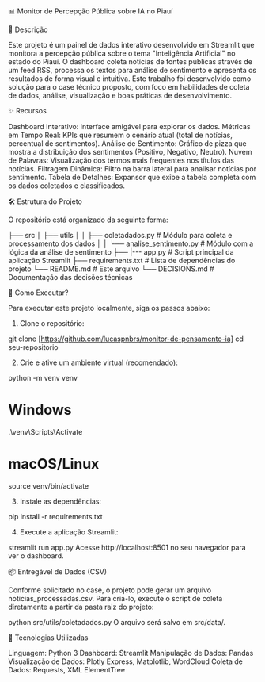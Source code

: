 📊 Monitor de Percepção Pública sobre IA no Piauí


📖 Descrição

Este projeto é um painel de dados interativo desenvolvido em Streamlit que monitora a percepção pública sobre o tema "Inteligência Artificial" no estado do Piauí. O dashboard coleta notícias de fontes públicas através de um feed RSS, processa os textos para análise de sentimento e apresenta os resultados de forma visual e intuitiva.
Este trabalho foi desenvolvido como solução para o case técnico proposto, com foco em habilidades de coleta de dados, análise, visualização e boas práticas de desenvolvimento.


✨ Recursos

Dashboard Interativo: Interface amigável para explorar os dados.
Métricas em Tempo Real: KPIs que resumem o cenário atual (total de notícias, percentual de sentimentos).
Análise de Sentimento: Gráfico de pizza que mostra a distribuição dos sentimentos (Positivo, Negativo, Neutro).
Nuvem de Palavras: Visualização dos termos mais frequentes nos títulos das notícias.
Filtragem Dinâmica: Filtro na barra lateral para analisar notícias por sentimento.
Tabela de Detalhes: Expansor que exibe a tabela completa com os dados coletados e classificados.


🛠️ Estrutura do Projeto

O repositório está organizado da seguinte forma:

├── src
│   ├── utils
│   │   ├── coletadados.py        # Módulo para coleta e processamento dos dados
│   │   └── analise_sentimento.py # Módulo com a lógica da análise de sentimento
├── |--- app.py # Script principal da aplicação Streamlit
├── requirements.txt        # Lista de dependências do projeto
└── README.md               # Este arquivo
└── DECISIONS.md            # Documentação das decisões técnicas


🚀 Como Executar?

Para executar este projeto localmente, siga os passos abaixo:

1. Clone o repositório:

git clone [https://github.com/lucaspnbrs/monitor-de-pensamento-ia]
cd seu-repositorio


2. Crie e ative um ambiente virtual (recomendado):

python -m venv venv
# Windows
.\venv\Scripts\Activate
# macOS/Linux
source venv/bin/activate


3. Instale as dependências:

pip install -r requirements.txt


4. Execute a aplicação Streamlit:

streamlit run app.py
Acesse http://localhost:8501 no seu navegador para ver o dashboard.


📦 Entregável de Dados (CSV)

Conforme solicitado no case, o projeto pode gerar um arquivo noticias_processadas.csv. Para criá-lo, execute o script de coleta diretamente a partir da pasta raiz do projeto:

python src/utils/coletadados.py
O arquivo será salvo em src/data/.


🔧 Tecnologias Utilizadas

Linguagem: Python 3
Dashboard: Streamlit
Manipulação de Dados: Pandas
Visualização de Dados: Plotly Express, Matplotlib, WordCloud
Coleta de Dados: Requests, XML ElementTree
